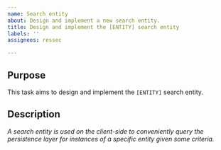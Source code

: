 ```yaml
---
name: Search entity
about: Design and implement a new search entity.
title: Design and implement the [ENTITY] search entity
labels: ''
assignees: ressec

---
```


## Purpose

This task aims to design and implement the `[ENTITY]` search entity.

## Description

_A search entity is used on the client-side to conveniently query the persistence layer for instances of a specific entity given some criteria._
